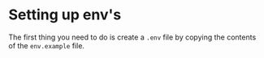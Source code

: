 # Setting up env's

The first thing you need to do is create a `.env` file by copying the contents of the `env.example` file.
